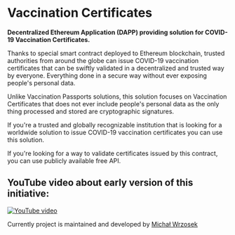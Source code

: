 # Vaccination Certificates

**Decentralized Ethereum Application (DAPP) providing solution for COVID-19 Vaccination Certificates.**

Thanks to special smart contract deployed to Ethereum blockchain, trusted authorities from around the globe can issue COVID-19 vaccination certificates that can be swiftly validated in a decentralized and trusted way by everyone. Everything done in a secure way without ever exposing people's personal data.

Unlike Vaccination Passports solutions, this solution focuses on Vaccination Certificates that does not ever include people's personal data as the only thing processed and stored are cryptographic signatures.

If you're a trusted and globally recognizable institution that is looking for a worldwide solution to issue COVID-19 vaccination certificates you can use this solution.

If you're looking for a way to validate certificates issued by this contract, you can use publicly available free API.

## YouTube video about early version of this initiative:

[![YouTube video](https://img.youtube.com/vi/5WDcC1xMmu0/0.jpg)](https://www.youtube.com/watch?v=5WDcC1xMmu0)

Currently project is maintained and developed by [Michał Wrzosek](https://michal.wrzosek.pl)
